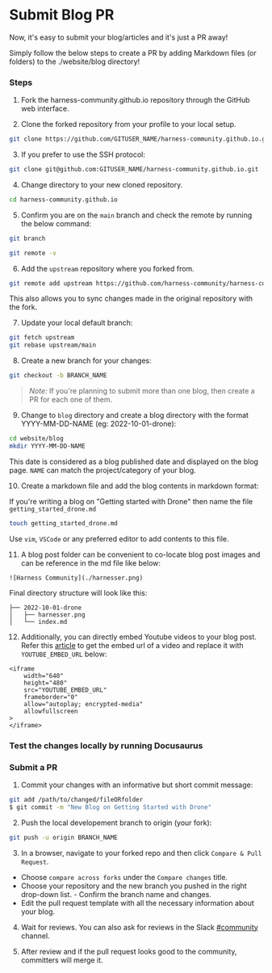 # Submit Blog PR

Now, it's easy to submit your blog/articles and it's just a PR away!

Simply follow the below steps to create a PR by adding Markdown files (or folders) to the ./website/blog directory!

### Steps
1. Fork the harness-community.github.io repository through the GitHub web interface.

2. Clone the forked repository from your profile to your local setup.

```bash
git clone https://github.com/GITUSER_NAME/harness-community.github.io.git
```

3. If you prefer to use the SSH protocol:

```bash
git clone git@github.com:GITUSER_NAME/harness-community.github.io.git
```

4. Change directory to your new cloned repository.

```bash
cd harness-community.github.io
```

5. Confirm you are on the `main` branch and check the remote by running the below command:

```bash
git branch
```
```bash
git remote -v
```

6. Add the `upstream` repository where you forked from.

```bash
git remote add upstream https://github.com/harness-community/harness-community.github.io.git
```

This also allows you to sync changes made in the original repository with the fork.

7. Update your local default branch:

```bash
git fetch upstream
git rebase upstream/main
```

8. Create a new branch for your changes:

```bash
git checkout -b BRANCH_NAME
```

> _Note:_ If you're planning to submit more than one blog, then create a PR for each one of them.

9. Change to `blog` directory and create a blog directory with the format YYYY-MM-DD-NAME (eg: 2022-10-01-drone):

```bash
cd website/blog
mkdir YYYY-MM-DD-NAME 
```
This date is considered as a blog published date and displayed on the blog page. `NAME` can match the project/category of your blog.

10. Create a markdown file and add the blog contents in markdown format:

If you're writing a blog on "Getting started with Drone" then name the file `getting_started_drone.md`
```bash
touch getting_started_drone.md 
```
Use `vim`, `VSCode` or any preferred editor to add contents to this file.

11. A blog post folder can be convenient to co-locate blog post images and can be reference in the md file like below:

```
![Harness Community](./harnesser.png)
```

Final directory structure will look like this:
```
├── 2022-10-01-drone
│   ├── harnesser.png
│   └── index.md
```

12. Additionally, you can directly embed Youtube videos to your blog post. Refer this [article](https://support.google.com/youtube/answer/171780?hl=en) to get the embed url of a video and replace it with `YOUTUBE_EMBED_URL` below:

```
<iframe
    width="640"
    height="480"
    src="YOUTUBE_EMBED_URL"
    frameborder="0"
    allow="autoplay; encrypted-media"
    allowfullscreen
>
</iframe>
```

### Test the changes locally by running Docusaurus

### Submit a PR

1. Commit your changes with an informative but short commit message:

```bash
git add /path/to/changed/fileORfolder
$ git commit -m "New Blog on Getting Started with Drone"
```

2. Push the local developement branch to origin (your fork):
```bash
git push -u origin BRANCH_NAME
```

3. In a browser, navigate to your forked repo and then click `Compare & Pull Request`. 
- Choose `compare across forks` under the `Compare changes` title. 
- Choose your repository and the new branch you pushed in the right drop-down list. - Confirm the branch name and changes.
- Edit the pull request template with all the necessary information about your blog.

4. Wait for reviews. You can also ask for reviews in the Slack [#community](https://harnesscommunity.slack.com/archives/C044SFFSXJB) channel.

5. After review and if the pull request looks good to the community, committers will merge it.

